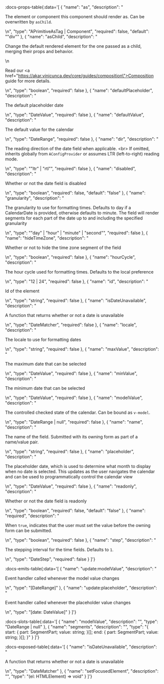 <!-- This file was automatic generated. Do not edit it manually -->

:docs-props-table{:data='[
  {
    "name": "as",
    "description": "<p>The element or component this component should render as. Can be overwritten by <code>asChild</code>.</p>\n",
    "type": "APrimitiveAsTag | Component",
    "required": false,
    "default": "\"div\""
  },
  {
    "name": "asChild",
    "description": "<p>Change the default rendered element for the one passed as a child, merging their props and behavior.</p>\n<p>Read our <a href=\"https://akar.vinicunca.dev/core/guides/composition\">Composition</a> guide for more details.</p>\n",
    "type": "boolean",
    "required": false
  },
  {
    "name": "defaultPlaceholder",
    "description": "<p>The default placeholder date</p>\n",
    "type": "DateValue",
    "required": false
  },
  {
    "name": "defaultValue",
    "description": "<p>The default value for the calendar</p>\n",
    "type": "DateRange",
    "required": false
  },
  {
    "name": "dir",
    "description": "<p>The reading direction of the date field when applicable. &lt;br&gt; If omitted, inherits globally from <code>AConfigProvider</code> or assumes LTR (left-to-right) reading mode.</p>\n",
    "type": "\"ltr\" | \"rtl\"",
    "required": false
  },
  {
    "name": "disabled",
    "description": "<p>Whether or not the date field is disabled</p>\n",
    "type": "boolean",
    "required": false,
    "default": "false"
  },
  {
    "name": "granularity",
    "description": "<p>The granularity to use for formatting times. Defaults to day if a CalendarDate is provided, otherwise defaults to minute. The field will render segments for each part of the date up to and including the specified granularity</p>\n",
    "type": "\"day\" | \"hour\" | \"minute\" | \"second\"",
    "required": false
  },
  {
    "name": "hideTimeZone",
    "description": "<p>Whether or not to hide the time zone segment of the field</p>\n",
    "type": "boolean",
    "required": false
  },
  {
    "name": "hourCycle",
    "description": "<p>The hour cycle used for formatting times. Defaults to the local preference</p>\n",
    "type": "12 | 24",
    "required": false
  },
  {
    "name": "id",
    "description": "<p>Id of the element</p>\n",
    "type": "string",
    "required": false
  },
  {
    "name": "isDateUnavailable",
    "description": "<p>A function that returns whether or not a date is unavailable</p>\n",
    "type": "DateMatcher",
    "required": false
  },
  {
    "name": "locale",
    "description": "<p>The locale to use for formatting dates</p>\n",
    "type": "string",
    "required": false
  },
  {
    "name": "maxValue",
    "description": "<p>The maximum date that can be selected</p>\n",
    "type": "DateValue",
    "required": false
  },
  {
    "name": "minValue",
    "description": "<p>The minimum date that can be selected</p>\n",
    "type": "DateValue",
    "required": false
  },
  {
    "name": "modelValue",
    "description": "<p>The controlled checked state of the calendar. Can be bound as <code>v-model</code>.</p>\n",
    "type": "DateRange | null",
    "required": false
  },
  {
    "name": "name",
    "description": "<p>The name of the field. Submitted with its owning form as part of a name/value pair.</p>\n",
    "type": "string",
    "required": false
  },
  {
    "name": "placeholder",
    "description": "<p>The placeholder date, which is used to determine what month to display when no date is selected. This updates as the user navigates the calendar and can be used to programmatically control the calendar view</p>\n",
    "type": "DateValue",
    "required": false
  },
  {
    "name": "readonly",
    "description": "<p>Whether or not the date field is readonly</p>\n",
    "type": "boolean",
    "required": false,
    "default": "false"
  },
  {
    "name": "required",
    "description": "<p>When <code>true</code>, indicates that the user must set the value before the owning form can be submitted.</p>\n",
    "type": "boolean",
    "required": false
  },
  {
    "name": "step",
    "description": "<p>The stepping interval for the time fields. Defaults to <code>1</code>.</p>\n",
    "type": "DateStep",
    "required": false
  }
]'} 

:docs-emits-table{:data='[
  {
    "name": "update:modelValue",
    "description": "<p>Event handler called whenever the model value changes</p>\n",
    "type": "[DateRange]"
  },
  {
    "name": "update:placeholder",
    "description": "<p>Event handler called whenever the placeholder value changes</p>\n",
    "type": "[date: DateValue]"
  }
]'} 

:docs-slots-table{:data='[
  {
    "name": "modelValue",
    "description": "",
    "type": "DateRange | null"
  },
  {
    "name": "segments",
    "description": "",
    "type": "{ start: { part: SegmentPart; value: string; }[]; end: { part: SegmentPart; value: string; }[]; }"
  }
]'} 

:docs-exposed-table{:data='[
  {
    "name": "isDateUnavailable",
    "description": "<p>A function that returns whether or not a date is unavailable</p>\n",
    "type": "DateMatcher"
  },
  {
    "name": "setFocusedElement",
    "description": "",
    "type": "(el: HTMLElement) => void"
  }
]'} 
